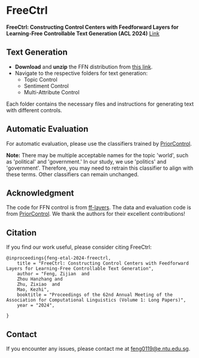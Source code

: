 # FreeCtrl
**FreeCtrl: Constructing Control Centers with Feedforward Layers for Learning-Free Controllable Text Generation (ACL 2024)** [Link](https://arxiv.org/abs/2406.09688)


## Text Generation

* **Download** and **unzip** the FFN distribution from [this link](https://drive.google.com/file/d/1QZIGzI7-f4AD1-r022QJ80E1Wo9vXoNr/view?usp=sharing).
* Navigate to the respective folders for text generation:
  * Topic Control
  * Sentiment Control
  * Multi-Attribute Control

Each folder contains the necessary files and instructions for generating text with different controls.


## Automatic Evaluation

For automatic evaluation, please use the classifiers trained by [PriorControl](https://github.com/HappyGu0524/MultiControl).

**Note:** There may be multiple acceptable names for the topic 'world', such as 'political' and 'government.' In our study, we use 'politics' and 'government'. Therefore, you may need to retrain this classifier to align with these terms. Other classifiers can remain unchanged.

## Acknowledgment
The code for FFN control is from [ff-layers](https://github.com/mega002/ff-layers/). The data and evaluation code is from [PriorControl](https://github.com/HappyGu0524/MultiControl). We thank the authors for their excellent contributions!

## Citation
If you find our work useful, please consider citing FreeCtrl:
```
@inproceedings{feng-etal-2024-freectrl,
    title = "FreeCtrl: Constructing Control Centers with Feedforward Layers for Learning-Free Controllable Text Generation",
    author = "Feng, Zijian  and
    Zhou Hanzhang and
    Zhu, Zixiao  and
    Mao, Kezhi",
    booktitle = "Proceedings of the 62nd Annual Meeting of the Association for Computational Linguistics (Volume 1: Long Papers)",
    year = "2024",

}
```

## Contact
If you encounter any issues, please contact me at feng0119@e.ntu.edu.sg.
